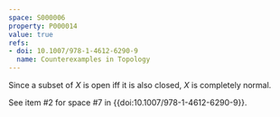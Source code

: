 ```yaml
---
space: S000006
property: P000014
value: true
refs:
- doi: 10.1007/978-1-4612-6290-9
  name: Counterexamples in Topology
---
```


Since a subset of $X$ is open iff it is also closed, $X$ is completely normal.

See item #2 for space #7 in {{doi:10.1007/978-1-4612-6290-9}}.

